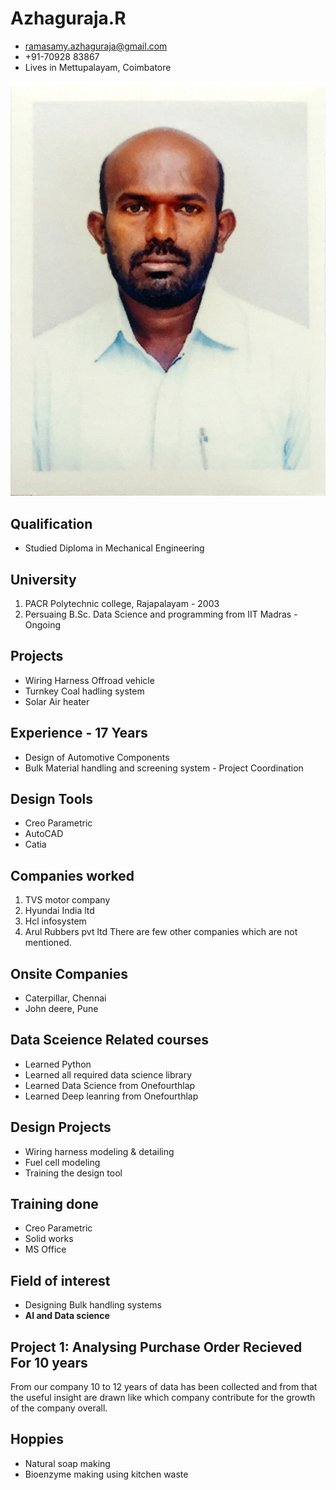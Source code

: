 # Azhaguraja.R
- ramasamy.azhaguraja@gmail.com
- +91-70928 83867
- Lives in Mettupalayam, Coimbatore

![](/images/IMG_4527.jpg)

## Qualification
- Studied Diploma in Mechanical Engineering

## University
1. PACR Polytechnic college, Rajapalayam - 2003
2. Persuaing B.Sc. Data Science and programming from IIT Madras - Ongoing

## Projects
- Wiring Harness Offroad vehicle
- Turnkey Coal hadling system
- Solar Air heater

## Experience - 17 Years
- Design of Automotive Components
- Bulk Material handling and screening system - Project Coordination

## Design Tools
- Creo Parametric
- AutoCAD
- Catia

## Companies worked
1. TVS motor company
2. Hyundai India ltd
3. Hcl infosystem
4. Arul Rubbers pvt ltd
There are few other companies which are not mentioned.

## Onsite Companies
- Caterpillar, Chennai
- John deere, Pune

## Data Sceience Related courses
- Learned Python
- Learned all required data science library
- Learned Data Science from Onefourthlap
- Learned Deep leanring from Onefourthlap

## Design Projects
- Wiring harness modeling & detailing
- Fuel cell modeling
- Training the design tool

## Training done
- Creo Parametric
- Solid works
- MS Office

## Field of interest
- Designing Bulk handling systems
- **AI and Data science**

## Project 1: Analysing Purchase Order Recieved For 10 years
From our company 10 to 12 years of data has been collected and from that the useful insight are drawn like which company contribute for the growth of the company overall.

## Hoppies
- Natural soap making
- Bioenzyme making using kitchen waste
